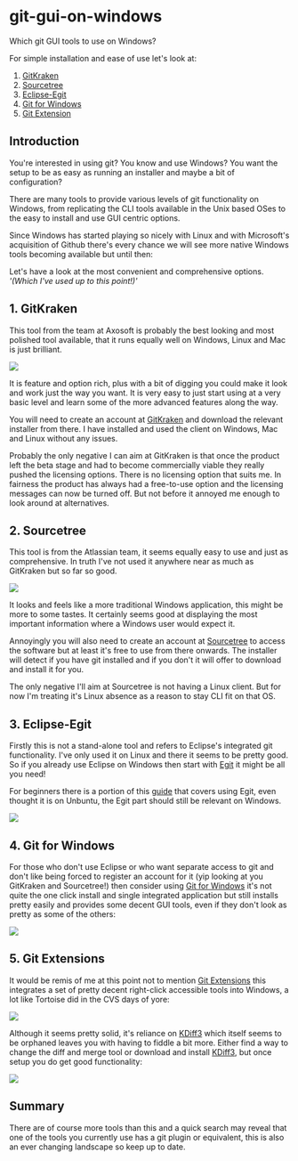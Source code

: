 # git-gui-on-windows
Which git GUI tools to use on Windows?

For simple installation and ease of use let's look at:
1. [GitKraken](#1-gitkraken)
2. [Sourcetree](#2-sourcetree)
3. [Eclipse-Egit](#3-eclipse-egit)
4. [Git for Windows](#4-Git-for-Windows)
5. [Git Extension](#5-Git-Extensions)

## Introduction
You're interested in using git? You know and use Windows? You want the setup to
be as easy as running an installer and maybe a bit of configuration?

There are many tools to provide various levels of git functionality
on Windows, from replicating the CLI tools available in the Unix based
OSes to the easy to install and use GUI centric options.

Since Windows has started playing so nicely with Linux and with Microsoft's
acquisition of Github there's every chance we will see more native Windows tools
becoming available but until then:

Let's have a look at the most convenient and comprehensive options.
*'(Which I've used up to this point!)'*

## 1. GitKraken
This tool from the team at Axosoft is probably the best looking and most
polished tool available, that it runs equally well on Windows, Linux and Mac
is just brilliant.

![](images/screenshots/01-GitKrakenMainScreen.png?raw=true)

It is feature and option rich, plus with a bit of digging you could make it look and
work just the way you want. It is very easy to just start using at a very
basic level and learn some of the more advanced features along the way.

You will need to create an account at
[GitKraken](https://www.gitkraken.com/git-client) and download the relevant
installer from there. I have installed and used the client on Windows, Mac and
Linux without any issues.

Probably the only negative I can aim at GitKraken is that once the product left
the beta stage and had to become commercially viable they really pushed the
licensing options. There is no licensing option that suits me. In fairness
the product has always had a free-to-use option and the licensing messages
can now be turned off. But not before it annoyed me enough to look around
at alternatives.

## 2. Sourcetree
This tool is from the Atlassian team, it seems equally easy to use and
just as comprehensive. In truth I've not used it anywhere near as much as
GitKraken but so far so good.

![](images/screenshots/02-SourcetreeMainScreen.png?raw=true)

It looks and feels like a more traditional Windows application, this might
be more to some tastes. It certainly seems good at displaying
the most important information where a Windows user would expect it.

Annoyingly you will also need to create an account at
[Sourcetree](https://www.sourcetreeapp.com/) to access the software but at least
it's free to use from there onwards. The installer will detect if you have git
installed and if you don't it will offer to download and install it for you.

The only negative I'll aim at Sourcetree is not having a Linux client. But for
now I'm treating it's Linux absence as a reason to stay CLI fit on that OS.

## 3. Eclipse-Egit
Firstly this is not a stand-alone tool and refers to Eclipse's integrated
git functionality. I've only used it on Linux and there it seems to be pretty
good. So if you already use Eclipse on Windows then start with
[Egit](https://www.eclipse.org/egit/) it might be all you need!

For beginners there is a portion of this
[guide](https://github.com/ockertbotha/java-dev-on-ubuntu#4-version-control-with-git-and-eclipse-egit)
that covers using Egit, even thought it is on Unbuntu, the Egit part should
still be relevant on Windows.

![](images/screenshots/03-EclipseEgitMainScreen.png?raw=true)

## 4. Git for Windows
For those who don't use Eclipse or who want separate access to git and don't
like being forced to register an account for it (yip looking at you GitKraken
and Sourcetree!) then consider using
[Git for Windows](https://gitforwindows.org/) it's not quite the one click
install and single integrated application but still installs pretty easily and
provides some decent GUI tools, even if they don't look as pretty as some of the
others:

![](images/screenshots/04-GitForWindows.png?raw=true)

## 5. Git Extensions
It would be remis of me at this point not to mention
[Git Extensions](https://sourceforge.net/projects/gitextensions/) this integrates
a set of pretty decent right-click accessible tools into Windows, a lot like
Tortoise did in the CVS days of yore:

![](images/screenshots/05-GitExtensionsMenu.png?raw=true)

Although it seems pretty solid, it's reliance on
[KDiff3](https://sourceforge.net/projects/kdiff3/files/) which itself seems to be
orphaned leaves you with having to fiddle a bit more. Either find a way to
change the diff and merge tool or download and install
[KDiff3](https://sourceforge.net/projects/kdiff3/files/), but once setup you do
get good functionality:

![](images/screenshots/06-GitExtensionsWindows.png?raw=true)

## Summary
There are of course more tools than this and a quick search may reveal that one
of the tools you currently use has a git plugin or equivalent, this is also an
ever changing landscape so keep up to date.
